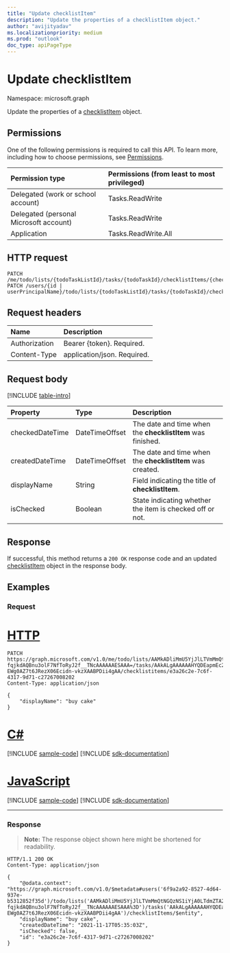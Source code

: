 ```yaml
---
title: "Update checklistItem"
description: "Update the properties of a checklistItem object."
author: "avijityadav"
ms.localizationpriority: medium
ms.prod: "outlook"
doc_type: apiPageType
---
```


# Update checklistItem
Namespace: microsoft.graph

Update the properties of a [checklistItem](../resources/checklistitem.md) object.

## Permissions
One of the following permissions is required to call this API. To learn more, including how to choose permissions, see [Permissions](/graph/permissions-reference).

|Permission type|Permissions (from least to most privileged)|
|:---|:---|
|Delegated (work or school account)|Tasks.ReadWrite|
|Delegated (personal Microsoft account)|Tasks.ReadWrite|
|Application| Tasks.ReadWrite.All|

## HTTP request

<!-- {
  "blockType": "ignored"
}
-->
``` http
PATCH /me/todo/lists/{todoTaskListId}/tasks/{todoTaskId}/checklistItems/{checklistItemId}
PATCH /users/{id | userPrincipalName}/todo/lists/{todoTaskListId}/tasks/{todoTaskId}/checklistItems/{checklistItemId}
```

## Request headers
|Name|Description|
|:---|:---|
|Authorization|Bearer {token}. Required.|
|Content-Type|application/json. Required.|

## Request body
[!INCLUDE [table-intro](../../includes/update-property-table-intro.md)]


|Property|Type|Description|
|:---|:---|:---|
|checkedDateTime|DateTimeOffset|The date and time when the **checklistItem** was finished.|
|createdDateTime|DateTimeOffset|The date and time when the **checklistItem** was created.|
|displayName|String|Field indicating the title of **checklistItem**.|
|isChecked|Boolean|State indicating whether the item is checked off or not.|



## Response

If successful, this method returns a `200 OK` response code and an updated [checklistItem](../resources/checklistitem.md) object in the response body.

## Examples

### Request


# [HTTP](#tab/http)
<!-- {
  "blockType": "request",
  "name": "update_checklistitem",
  "sampleKeys": ["AAMkADliMmU5YjJlLTVmMmQtNGQzNS1iYjA0LTdmZTA2NTI0MTE5YwAuAAAAAADdOMUbUmCfTKa7OC-fqjkdAQBnu3olF7NfToRyJ2f__TNcAAAAAAESAAA=", "AAkALgAAAAAAHYQDEapmEc2byACqAC-EWg0AZ7t6JRezX06Ecidn-vkzXAABPDii4gAA", "e3a26c2e-7c6f-4317-9d71-c27267008202"]
}
-->
``` http
PATCH https://graph.microsoft.com/v1.0/me/todo/lists/AAMkADliMmU5YjJlLTVmMmQtNGQzNS1iYjA0LTdmZTA2NTI0MTE5YwAuAAAAAADdOMUbUmCfTKa7OC-fqjkdAQBnu3olF7NfToRyJ2f__TNcAAAAAAESAAA=/tasks/AAkALgAAAAAAHYQDEapmEc2byACqAC-EWg0AZ7t6JRezX06Ecidn-vkzXAABPDii4gAA/checklistitems/e3a26c2e-7c6f-4317-9d71-c27267008202
Content-Type: application/json

{
    "displayName": "buy cake"
}
```

# [C#](#tab/csharp)
[!INCLUDE [sample-code](../includes/snippets/csharp/update-checklistitem-csharp-snippets.md)]
[!INCLUDE [sdk-documentation](../includes/snippets/snippets-sdk-documentation-link.md)]

# [JavaScript](#tab/javascript)
[!INCLUDE [sample-code](../includes/snippets/javascript/update-checklistitem-javascript-snippets.md)]
[!INCLUDE [sdk-documentation](../includes/snippets/snippets-sdk-documentation-link.md)]

---

### Response
>**Note:** The response object shown here might be shortened for readability.
<!-- {
  "blockType": "response",
  "truncated": true,
  "@odata.type": "microsoft.graph.checklistItem"
}
-->
``` http
HTTP/1.1 200 OK
Content-Type: application/json

{
    "@odata.context": "https://graph.microsoft.com/v1.0/$metadata#users('6f9a2a92-8527-4d64-937e-b5312852f35d')/todo/lists('AAMkADliMmU5YjJlLTVmMmQtNGQzNS1iYjA0LTdmZTA2NTI0MTE5YwAuAAAAAADdOMUbUmCfTKa7OC-fqjkdAQBnu3olF7NfToRyJ2f__TNcAAAAAAESAAA%3D')/tasks('AAkALgAAAAAAHYQDEapmEc2byACqAC-EWg0AZ7t6JRezX06Ecidn-vkzXAABPDii4gAA')/checklistItems/$entity",
    "displayName": "buy cake",
    "createdDateTime": "2021-11-17T05:35:03Z",
    "isChecked": false,
    "id": "e3a26c2e-7c6f-4317-9d71-c27267008202"
}
```

